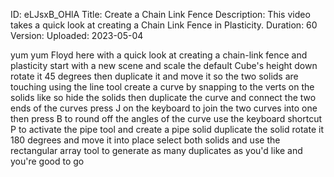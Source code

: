 ID: eLJsxB_OHlA
Title: Create a Chain Link Fence
Description: This video takes a quick look at creating a Chain Link Fence in Plasticity.
Duration: 60
Version: 
Uploaded: 2023-05-04

yum yum
Floyd here with a quick look at creating
a chain-link fence and plasticity start
with a new scene and scale the default
Cube's height down rotate it 45 degrees
then duplicate it and move it so the two
solids are touching
using the line tool create a curve by
snapping to the verts on the solids like
so
hide the solids then duplicate the curve
and connect the two ends of the curves
press J on the keyboard to join the two
curves into one then press B to round
off the angles of the curve use the
keyboard shortcut P to activate the pipe
tool and create a pipe solid duplicate
the solid rotate it 180 degrees and move
it into place select both solids and use
the rectangular array tool to generate
as many duplicates as you'd like and
you're good to go
